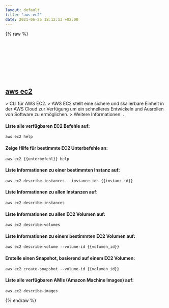 ```yaml
---
layout: default
title: "aws ec2"
date: 2021-06-25 18:12:13 +02:00
---
```

{% raw %}
<h2 id="aws-ec2">
  <a href="/de/common/aws-ec2.html">aws ec2</a> <a href="#aws-ec2"><svg class="icon">
    <use href="/assets/images/unicode_sprite.svg#link" />
  </svg></a>
</h2>
> CLI für AWS EC2.
> AWS EC2 stellt eine sichere und skalierbare Einheit in der AWS Cloud zur Verfügung um ein schnelleres Entwickeln und Ausrollen von Software zu ermöglichen.
> Weitere Informationen: <https://awscli.amazonaws.com/v2/documentation/api/latest/reference/ec2/index.html>.

#### Liste alle verfügbaren EC2 Befehle auf:
```shell
aws ec2 help
```
#### Zeige Hilfe für bestimmte EC2 Unterbefehle an:
```shell
aws ec2 {{unterbefehl}} help
```
#### Liste Informationen zu einer bestimmten Instanz auf:
```shell
aws ec2 describe-instances --instance-ids {{instanz_id}}
```
#### Liste Informationen zu allen Instanzen auf:
```shell
aws ec2 describe-instances
```
#### Liste Informationen zu allen EC2 Volumen auf:
```shell
aws ec2 describe-volumes
```
#### Liste Informationen zu einem bestimmten EC2 Volumen auf:
```shell
aws ec2 describe-volume --volume-id {{volumen_id}}
```
#### Erstelle einen Snapshot, basierend auf einem EC2 Volumen:
```shell
aws ec2 create-snapshot --volume-id {{volumen_id}}
```
#### Liste alle verfügbaren AMIs (Amazon Machine Images) auf:
```shell
aws ec2 describe-images
```
{% endraw %}